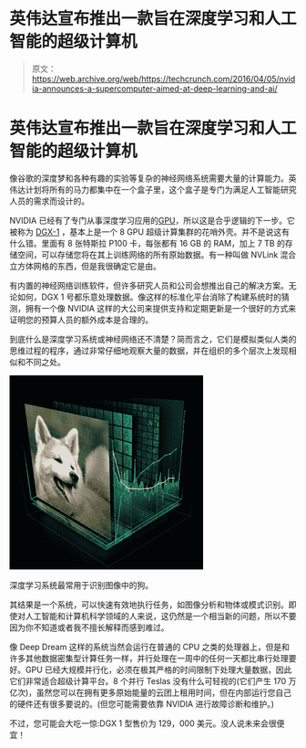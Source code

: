 # 英伟达宣布推出一款旨在深度学习和人工智能的超级计算机

> 原文：<https://web.archive.org/web/https://techcrunch.com/2016/04/05/nvidia-announces-a-supercomputer-aimed-at-deep-learning-and-ai/>

# 英伟达宣布推出一款旨在深度学习和人工智能的超级计算机

像谷歌的深度梦和各种有趣的实验等复杂的神经网络系统需要大量的计算能力。英伟达计划将所有的马力都集中在一个盒子里，这个盒子是专门为满足人工智能研究人员的需求而设计的。

NVIDIA 已经有了专门从事深度学习应用的[GPU](https://web.archive.org/web/20230130100805/https://techcrunch.com/2015/11/10/nvidia-launches-new-gpus-for-deep-learning-applications-partners-with-mesosphere/)，所以这是合乎逻辑的下一步。它被称为 [DGX-1](https://web.archive.org/web/20230130100805/http://www.nvidia.com/object/deep-learning-system.html) ，基本上是一个 8 GPU 超级计算集群的花哨外壳。并不是说这有什么错。里面有 8 张特斯拉 P100 卡，每张都有 16 GB 的 RAM，加上 7 TB 的存储空间，可以存储您将在其上训练网络的所有原始数据。有一种叫做 NVLink 混合立方体网格的东西，但是我很确定它是由。

有内置的神经网络训练软件，但许多研究人员和公司会想推出自己的解决方案。无论如何，DGX 1 号都乐意处理数据。像这样的标准化平台消除了构建系统时的猜测，拥有一个像 NVIDIA 这样的大公司来提供支持和定期更新是一个很好的方式来证明您的预算人员的额外成本是合理的。

到底什么是深度学习系统或神经网络还不清楚？简而言之，它们是模拟类似人类的思维过程的程序，通过非常仔细地观察大量的数据，并在组织的多个层次上发现相似和不同之处。

[![DL_dog_340x340](img/4caab643a3ada4d6acb71a7a00aaf8df.png)](https://web.archive.org/web/20230130100805/https://techcrunch.com/wp-content/uploads/2015/11/dl_dog_340x340.jpg)

深度学习系统最常用于识别图像中的狗。

其结果是一个系统，可以快速有效地执行任务，如图像分析和物体或模式识别。即使对人工智能和计算机科学领域的人来说，这仍然是一个相当新的问题，所以不要因为你不知道或者我不擅长解释而感到难过。

像 Deep Dream 这样的系统当然会运行在普通的 CPU 之类的处理器上，但是和许多其他数据密集型计算任务一样，并行处理在一周中的任何一天都比串行处理要好。GPU 已经大规模并行化，必须在极其严格的时间限制下处理大量数据，因此它们非常适合超级计算平台。8 个并行 Teslas 没有什么可轻视的(它们产生 170 万亿次)，虽然您可以在拥有更多原始能量的云团上租用时间，但在内部运行您自己的硬件还有很多要说的。(但您可能需要依靠 NVIDIA 进行故障诊断和维护。)

不过，您可能会大吃一惊:DGX 1 型售价为 129，000 美元。没人说未来会很便宜！